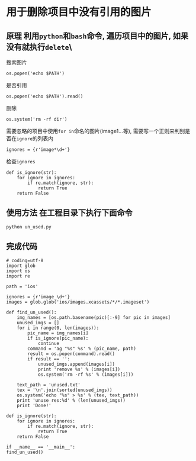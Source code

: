 # 用于删除项目中没有引用的图片
## 原理 利用`python`和`bash`命令, 遍历项目中的图片, 如果没有就执行`delete`\
搜索图片
```
os.popen('echo $PATH')
```
是否引用
```
os.popen('echo $PATH').read()
```
删除
```
os.system('rm -rf dir')
```
需要忽略的项目中使用`for in`命名的图片(image1...等), 需要写一个正则来判别是否在`ignore`的列表内
```
ignores = {r'image*\d+'}
```
检查`ignores`
```
def is_ignore(str):
    for ignore in ignores:
        if re.match(ignore, str):
            return True
    return False
```
## 使用方法 在工程目录下执行下面命令
```
python un_used.py
```
## 完成代码
```
# coding=utf-8
import glob
import os
import re

path = 'ios'

ignores = {r'image_\d+'}
images = glob.glob('ios/images.xcassets/*/*.imageset')

def find_un_used():
    img_names = [os.path.basename(pic)[:-9] for pic in images]
    unused_imgs = []
    for i in range(0, len(images)):
        pic_name = img_names[i]
        if is_ignore(pic_name):
            continue
        command = 'ag "%s" %s' % (pic_name, path)
        result = os.popen(command).read()
        if result == '':
            unused_imgs.append(images[i])
            print 'remove %s' % (images[i])
            os.system('rm -rf %s' % (images[i]))
            
    text_path = 'unused.txt'
    tex = '\n'.join(sorted(unused_imgs))
    os.system('echo "%s" > %s' % (tex, text_path))
    print 'unuse res:%d' % (len(unused_imgs))
    print 'Done!'

def is_ignore(str):
    for ignore in ignores:
        if re.match(ignore, str):
            return True
    return False

if __name__ == '__main__':
find_un_used()

```
